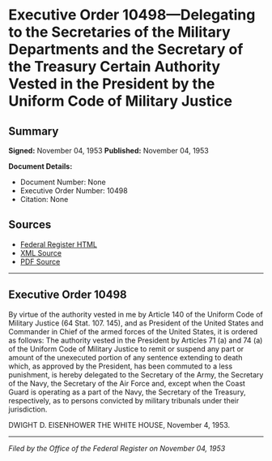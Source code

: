 # Executive Order 10498—Delegating to the Secretaries of the Military Departments and the Secretary of the Treasury Certain Authority Vested in the President by the Uniform Code of Military Justice

## Summary

**Signed:** November 04, 1953
**Published:** November 04, 1953

**Document Details:**
- Document Number: None
- Executive Order Number: 10498
- Citation: None

## Sources
- [Federal Register HTML](https://www.presidency.ucsb.edu/documents/executive-order-10498-delegating-the-secretaries-the-military-departments-and-the)
- [XML Source](None)
- [PDF Source](None)

---

## Executive Order 10498

By virtue of the authority vested in me by Article 140 of the Uniform Code of Military Justice (64 Stat. 107. 145), and as President of the United States and Commander in Chief of the armed forces of the United States, it is ordered as follows:
The authority vested in the President by Articles 71 (a) and 74 (a) of the Uniform Code of Military Justice to remit or suspend any part or amount of the unexecuted portion of any sentence extending to death which, as approved by the President, has been commuted to a less punishment, is hereby delegated to the Secretary of the Army, the Secretary of the Navy, the Secretary of the Air Force and, except when the Coast Guard is operating as a part of the Navy, the Secretary of the Treasury, respectively, as to persons convicted by military tribunals under their jurisdiction.

DWIGHT D. EISENHOWER
THE WHITE HOUSE,
November 4, 1953.

---

*Filed by the Office of the Federal Register on November 04, 1953*
